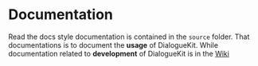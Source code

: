 # Documentation

Read the docs style documentation is contained in the `source` folder. That documentations is to document the **usage** of DialogueKit. While documentation related to **development** of DialogueKit is in the [Wiki](https://github.com/iai-group/dialoguekit/wiki)

